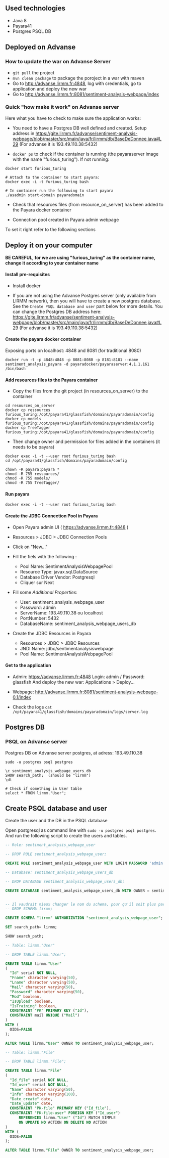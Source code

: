
## Used technologies

* Java 8
* Payara41
* Postgres PSQL DB

## Deployed on Advanse

### How to update the war on Advanse Server

* `git pull` the project
* `mvn clean package` to package the poroject in a war with maven
* Go to http://advanse.lirmm.fr:4848, log with credentials, go to application and deploy the new war
* Go to http://advanse.lirmm.fr:8081/sentiment-analysis-webpage/index

### Quick "how make it work" on Advanse server

Here what you have to check to make sure the application works:

* You need to have a Postgres DB well defined and created. Setup address in https://gite.lirmm.fr/advanse/sentiment-analysis-webpage/blob/master/src/main/java/fr/lirmm/db/BaseDeDonnee.java#L29 (For advanse it is 193.49.110.38:5432)

* `docker ps` to check if the container is running (the payaraserver image with the name "furious_turing"). If not running:
```
docker start furious_turing

# Attach to the container to start payara:
docker exec -i -t furious_turing bash

# In container run the following to start payara
./asadmin start-domain payaradomain
```

* Check that resources files (from resource_on_server) has been added to the Payara docker container

* Connection pool created in Payara admin webpage

To set it right refer to the following sections



## Deploy it on your computer

**BE CAREFUL, for we are using "furious_turing" as the container name, change it according to your container name**

#### Install pre-requisites

* Install docker

* If you are not using the Advanse Postgres server (only available from LIRMM network), then you will have to create a new postgres database. See the `Create PSQL database and user` part below for more details.
You can change the Postgres DB address here: https://gite.lirmm.fr/advanse/sentiment-analysis-webpage/blob/master/src/main/java/fr/lirmm/db/BaseDeDonnee.java#L29 (For advanse it is 193.49.110.38:5432)


#### Create the payara docker container

Exposing ports on localhost: 4848 and 8081 (for traditional 8080)

```
docker run -t -p 4848:4848 -p 8081:8080 -p 8181:8181 --name sentiment_analysis_payara -d payaradocker/payaraserver:4.1.1.161 /bin/bash
```

#### Add resources files to the Payara container

* Copy the files from the git project (in resources_on_server) to the container

```
cd resources_on_server
docker cp ressources furious_turing:/opt/payara41/glassfish/domains/payaradomain/config
docker cp models furious_turing:/opt/payara41/glassfish/domains/payaradomain/config
docker cp TreeTagger furious_turing:/opt/payara41/glassfish/domains/payaradomain/config
```

* Then change owner and permission for files added in the containers (it needs to be payara)

```
docker exec -i -t --user root furious_turing bash
cd /opt/payara41/glassfish/domains/payaradomain/config

chown -R payara:payara *
chmod -R 755 ressources/
chmod -R 755 models/
chmod -R 755 TreeTagger/
```

#### Run payara

```
docker exec -i -t --user root furious_turing bash
```

#### Create the JDBC Connection Pool in Payara

* Open Payara admin UI ( https://advanse.lirmm.fr:4848 )
* Resources > JDBC > JDBC Connection Pools
* Click on "New..."
* Fill the fiels with the following :
    * Pool Name: SentimentAnalysisWebpagePool
    * Resource Type: javax.sql.DataSource
    * Database Driver Vendor: Postgresql
    * Cliquer sur Next

* Fill some *Additional Properties*:
    * User: sentiment_analysis_webpage_user
    * Password: admin
    * ServerName: 193.49.110.38 ou localhost
    * PortNumber: 5432
    * DatabaseName: sentiment_analysis_webpage_users_db


* Create the JDBC Resources in Payara
    * Resources > JDBC > JDBC Resources
    * JNDI Name: jdbc/sentimentanalysiswebpage
    * Pool Name: SentimentAnalysisWebpagePool



#### Get to the application

* Admin: https://advanse.lirmm.fr:4848
Login: admin / Password: glassfish
And deploy the new war: Applications > Deploy...

* Webpage: http://advanse.lirmm.fr:8081/sentiment-analysis-webpage-0.1/index

* Check the logs
`cat /opt/payara41/glassfish/domains/payaradomain/logs/server.log`


## Postgres DB

### PSQL on Advanse server

Postgres DB on Advanse server postgres, at adress: 193.49.110.38

`sudo -u postgres psql postgres`

```
\c sentiment_analysis_webpage_users_db
SHOW search_path;  (should be "lirmm")
\dt

# Check if something in User table
select * FROM lirmm."User";
```


## Create PSQL database and user

Create the user and the DB in the PSQL database

Open postgresql as command line with `sudo -u postgres psql postgres`. And run the following script to create the users and tables.

```sql
-- Role: sentiment_analysis_webpage_user

-- DROP ROLE sentiment_analysis_webpage_user;

CREATE ROLE sentiment_analysis_webpage_user WITH LOGIN PASSWORD 'admin' NOSUPERUSER INHERIT NOCREATEDB NOCREATEROLE NOREPLICATION;

-- Database: sentiment_analysis_webpage_users_db

-- DROP DATABASE sentiment_analysis_webpage_users_db;

CREATE DATABASE sentiment_analysis_webpage_users_db WITH OWNER = sentiment_analysis_webpage_user ENCODING = 'UTF8' TABLESPACE = pg_default CONNECTION LIMIT = -1;


-- Il vaudrait mieux changer le nom du schema, pour qu'il soit plus parlant
-- DROP SCHEMA lirmm;

CREATE SCHEMA "lirmm" AUTHORIZATION "sentiment_analysis_webpage_user";

SET search_path= lirmm;

SHOW search_path;

-- Table: lirmm."User"

-- DROP TABLE lirmm."User";

CREATE TABLE lirmm."User"
(
  "Id" serial NOT NULL,
  "Fname" character varying(50),
  "Lname" character varying(50),
  "Mail" character varying(50),
  "Password" character varying(50),
  "Mod" boolean,
  "IsUpload" boolean,
  "IsTraining" boolean,
  CONSTRAINT "PK" PRIMARY KEY ("Id"),
  CONSTRAINT mail UNIQUE ("Mail")
)
WITH (
  OIDS=FALSE
);

ALTER TABLE lirmm."User" OWNER TO sentiment_analysis_webpage_user;

-- Table: lirmm."File"

-- DROP TABLE lirmm."File";

CREATE TABLE lirmm."File"
(
  "Id_file" serial NOT NULL,
  "Id_user" serial NOT NULL,
  "Name" character varying(50),
  "Info" character varying(100),
  "Date_create" date,
  "Date_update" date,
  CONSTRAINT "PK-file" PRIMARY KEY ("Id_file"),
  CONSTRAINT "FK-file-user" FOREIGN KEY ("Id_user")
      REFERENCES lirmm."User" ("Id") MATCH SIMPLE
      ON UPDATE NO ACTION ON DELETE NO ACTION
)
WITH (
  OIDS=FALSE
);

ALTER TABLE lirmm."File" OWNER TO sentiment_analysis_webpage_user;
```
